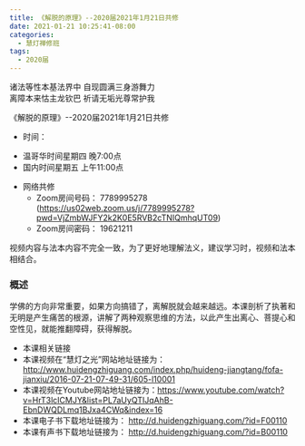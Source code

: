 ```yaml
---
title: 《解脱的原理》--2020届2021年1月21日共修
date: 2021-01-21 10:25:41-08:00
categories:
  - 慧灯禅修班
tags:
  - 2020届
---
```

诸法等性本基法界中 自现圆满三身游舞力  
离障本来怙主龙钦巴 祈请无垢光尊常护我  

《解脱的原理》--2020届2021年1月21日共修

* 时间：
 - 温哥华时间星期四 晚7:00点
 - 国内时间星期五 上午11:00点

* 网络共修
  * Zoom房间号码： 7789995278 (<https://us02web.zoom.us/j/7789995278?pwd=VjZmbWJFY2k2K0E5RVB2cTNIQmhqUT09>)
  * Zoom房间密码： 19621211

视频内容与法本内容不完全一致，为了更好地理解法义，建议学习时，视频和法本相结合。

### 概述

学佛的方向非常重要，如果方向搞错了，离解脱就会越来越远。本课剖析了执著和无明是产生痛苦的根源，讲解了两种观察思维的方法，以此产生出离心、菩提心和空性见，就能推翻障碍，获得解脱。

- 本课相关链接
 - 本课视频在“慧灯之光”网站地址链接为： <http://www.huidengzhiguang.com/index.php/huideng-jiangtang/fofa-jianxiu/2016-07-21-07-49-31/605-l10001>
 - 本课视频在Youtube网站地址链接为：<https://www.youtube.com/watch?v=HrT3lcICMJY&list=PL7aUyQTIJqAhB-EbnDWQDLmq1BJxa4CWq&index=16>
 - 本课电子书下载地址链接为： <http://d.huidengzhiguang.com/?id=F00110>
 - 本课有声书下载地址链接为： <http://d.huidengzhiguang.com/?id=B00110>



